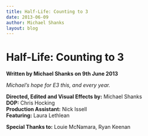 ```yaml
---
title: Half-Life: Counting to 3
date: 2013-06-09
author: Michael Shanks
layout: blog
---
```

# Half-Life: Counting to 3

**Written by Michael Shanks on 9th June 2013**

*Michael’s hope for E3 this, and every year.*

**Directed, Edited and Visual Effects by:** Michael Shanks  
**DOP:** Chris Hocking  
**Production Assistant:** Nick Issell  
**Featuring:** Laura Lethlean

**Special Thanks to:** Louie McNamara, Ryan Keenan